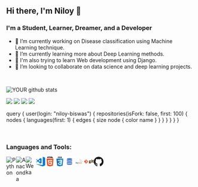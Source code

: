 ## Hi there, I'm Niloy  👋

### I'm a Student, Learner, Dreamer, and a Developer

- 🔭 I’m currently working on Disease classification using Machine Learning technique.
- 🌱 I’m currently learning more about Deep Learning methods.
- 🥅 I'm also trying to learn Web development using Django.
- 👯 I’m looking to collaborate on data science and deep learning projects.

<br>

![YOUR github stats](https://github-readme-stats.vercel.app/api?username=niloy-biswas)

[<img src="https://img.shields.io/badge/linkedin-%230077B5.svg?&style=for-the-badge&logo=linkedin&logoColor=white" />](https://https://www.linkedin.com/in/niloy--biswas/) 
[<img src = "https://img.shields.io/badge/facebook-%230077B5.svg?&style=for-the-badge&logo">](https://www.facebook.com/Niloy.swe/) 
[<img src = "https://img.shields.io/badge/kaggle-%230077B5.svg?&style=for-the-badge&logo">](https://www.kaggle.com/niloyswe) 
[<img src = "https://img.shields.io/badge/Researchgate-%230077B5.svg?&style=for-the-badge&logo">](https://www.researchgate.net/profile/Niloy_Biswas4) 


query {
  user(login: "niloy-biswas") {
    repositories(isFork: false, first: 100) {
      nodes {
        languages(first: 1) {
          edges {
            size
            node {
              color
              name
            }
          }
        }
      }
    }
  }
}


<br>

### Languages and Tools:

<img align="left" alt="Python" width="26px" src="https://raw.githubusercontent.com/rhoit/mode-icons/dump/icons/python.png" />
<img align="left" alt="Anaconda" width="26px" src="https://avatars0.githubusercontent.com/u/1158637?s=400&v=4" />
<img align="left" alt="Weka" width="26px" src="https://cdn1.itcentralstation.com/vendors/logos/original/weka.png?1425502299" />
<img align="left" alt="Visual Studio Code" width="26px" src="https://raw.githubusercontent.com/github/explore/80688e429a7d4ef2fca1e82350fe8e3517d3494d/topics/visual-studio-code/visual-studio-code.png" />
<img align="left" alt="HTML5" width="26px" src="https://raw.githubusercontent.com/github/explore/80688e429a7d4ef2fca1e82350fe8e3517d3494d/topics/html/html.png" />
<img align="left" alt="CSS3" width="26px" src="https://raw.githubusercontent.com/github/explore/80688e429a7d4ef2fca1e82350fe8e3517d3494d/topics/css/css.png" />
<img align="left" alt="SQL" width="26px" src="https://raw.githubusercontent.com/github/explore/80688e429a7d4ef2fca1e82350fe8e3517d3494d/topics/sql/sql.png" />
<img align="left" alt="MySQL" width="26px" src="https://raw.githubusercontent.com/github/explore/80688e429a7d4ef2fca1e82350fe8e3517d3494d/topics/mysql/mysql.png" />
<img align="left" alt="Git" width="26px" src="https://raw.githubusercontent.com/github/explore/80688e429a7d4ef2fca1e82350fe8e3517d3494d/topics/git/git.png" />
<img align="left" alt="GitHub" width="26px" src="https://raw.githubusercontent.com/github/explore/78df643247d429f6cc873026c0622819ad797942/topics/github/github.png" />

<br />
<br />
